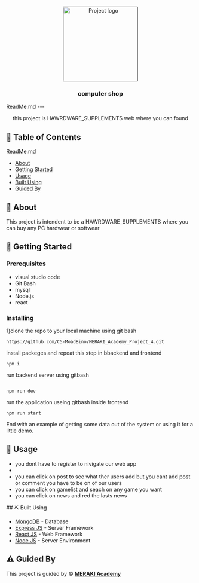 <p align="center">
  
<a href="" rel="noopener">
 <img width=200px height=200px src="./" alt="Project logo"></a>
</p>
<h3 align="center"> computer shop </h3>
ReadMe.md
---

<p align="center"> this project is HAWRDWARE_SUPPLEMENTS web where you can found 
<br> 
</p>

## 📝 Table of Contents

ReadMe.md

- [About](#about)
- [Getting Started](#getting_started)
- [Usage](#usage)
- [Built Using](#built_using)
- [Guided By](#guided_by)

## 🧐 About <a name = "about"></a>

This project is intendent to be a HAWRDWARE_SUPPLEMENTS where you can buy any PC hardwear or softwear 

## 🏁 Getting Started <a name = "getting_started"></a>

### Prerequisites

<ul>
<li> visual studio code </li>
<li>Git Bash </li>
<li>mysql</li>
<li>Node.js</li>
<li>react</li>
</ul>

### Installing

1)clone the repo to your local machine using git bash

```
https://github.com/C5-MoadBino/MERAKI_Academy_Project_4.git

```

install packeges and repeat this step in bbackend and frontend

```
npm i
```

run backend server using gitbash

```

npm run dev

```

run the application useing gitbash inside frontend

```
npm run start
```

End with an example of getting some data out of the system or using it for a little demo.

## 🎈 Usage <a name="usage"></a>

<ul>
<li>you dont have to register to nivigate our web app</li>
<li>  </li>
<li>you can click on post to see what ther users add  but you cant add post or comment you have to be on of our users </li>
<li>you can click on gamelist and seach on any game you want </li>
<li>you can click on news and red the lasts news </li>
</ul>
## ⛏️ Built Using <a name = "built_using"></a>

- [MongoDB](https://www.mongodb.com/) - Database
- [Express JS](https://expressjs.com/) - Server Framework
- [React JS](https://https://reactjs.org/) - Web Framework
- [Node JS](https://nodejs.org/en/) - Server Environment

## ⚠️ Guided By <a name = "guided_by"></a>

This project is guided by ©️ **[MERAKI Academy](https://www.meraki-academy.org)**
